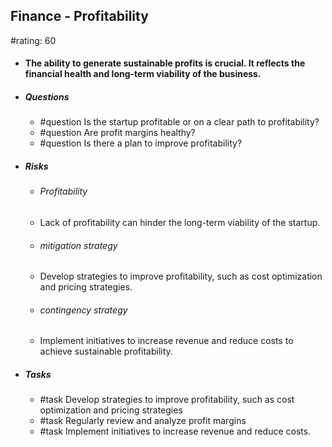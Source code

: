 ## Finance - Profitability
#rating: 60
- #### The ability to generate sustainable profits is crucial. It reflects the financial health and long-term viability of the business.
- ##### Questions
  - #question Is the startup profitable or on a clear path to profitability?
  - #question Are profit margins healthy?
  - #question Is there a plan to improve profitability?
- ##### Risks

  - ###### Profitability
  - Lack of profitability can hinder the long-term viability of the startup.
  - ###### mitigation strategy
  - Develop strategies to improve profitability, such as cost optimization and pricing strategies.
  - ###### contingency strategy
  - Implement initiatives to increase revenue and reduce costs to achieve sustainable profitability.
- ##### Tasks
  - #task Develop strategies to improve profitability, such as cost optimization and pricing strategies
  - #task  Regularly review and analyze profit margins
  - #task  Implement initiatives to increase revenue and reduce costs.


